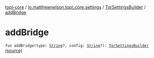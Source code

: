 [topl-core](../../index.md) / [io.matthewnelson.topl_core.settings](../index.md) / [TorSettingsBuilder](index.md) / [addBridge](./add-bridge.md)

# addBridge

`fun addBridge(type: `[`String`](https://kotlinlang.org/api/latest/jvm/stdlib/kotlin/-string/index.html)`?, config: `[`String`](https://kotlinlang.org/api/latest/jvm/stdlib/kotlin/-string/index.html)`?): `[`TorSettingsBuilder`](index.md) [(source)](https://github.com/05nelsonm/TorOnionProxyLibrary-Android/blob/master/topl-core/src/main/java/io/matthewnelson/topl_core/settings/TorSettingsBuilder.kt#L231)